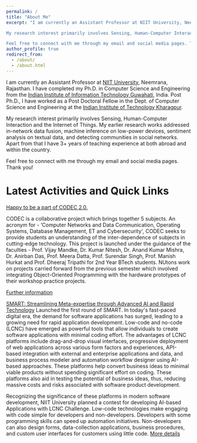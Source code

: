```yaml
---
permalink: /
title: "About Me"
excerpt: "I am currently an Assistant Professor at NIIT University, Neemrana, Rajasthan. I have completed his Ph.D. in Computer Science and Engineering from the Indian Institute of Information Technology Guwahati, India. Post Ph.D., I have worked as a Post Doctoral Fellow at the Ubiquitous Networked Systems Lab (UbiNet) at the Indian Institute of Technology Kharagpur. 

My research interest primarily involves Sensing, Human-Computer Interaction and the Internet of Things. My earlier research works addressed in-network data fusion, machine inference on low-power devices, sentiment analysis on textual data, and detecting communities in social networks. Apart from that I have 3+ years of teaching experience at both abroad and within the country. 

Feel free to connect with me through my email and social media pages. Thank you"
author_profile: true
redirect_from: 
  - /about/
  - /about.html
---
```


I am currently an Assistant Professor at [NIIT University](https://niituniversity.in), Neemrana, Rajasthan. I have completed my Ph.D. in Computer Science and Engineering from the [Indian Institute of Information Technology Guwahati](https://www.iiitg.ac.in), India. Post Ph.D., I have worked as a Post Doctoral Fellow in the Dept. of Computer Science and Engineering at the [Indian Institute of Technology Kharagpur](http://www.iitkgp.ac.in). 

My research interest primarily involves Sensing, Human-Computer Interaction and the Internet of Things. My earlier research works addressed in-network data fusion, machine inference on low-power devices, sentiment analysis on textual data, and detecting communities in social networks. Apart from that I have 3+ years of teaching experience at both abroad and within the country. 

Feel free to connect with me through my email and social media pages. Thank you!

Latest Activities and Quick Links
======

[Happy to be a part of CODEC 2.0.](https://sites.google.com/st.niituniversity.in/etic-portal/announcements?authuser=0#h.wrk53hdde005)

CODEC is a collaborative project which brings together 5 subjects.  An acronym for - ‘Computer Networks and Data Communication, Operating Systems, Database Management, ET and Cybersecurity', CODEC seeks to provide students an understanding of the inter-dependence of subjects in cutting-edge technology. This project is launched under the guidance of the faculties - Prof. Vijay Mandke, Dr. Kumar Nitesh, Dr. Anand Kumar Mishra, Dr. Anirban Das, Prof. Meera Datta, Prof. Surendar Singh, Prof. Manish Hurkat and Prof. Dheeraj Tripathi for 2nd Year BTech students. NUtons work on projects carried forward from the previous semester which involved integrating Object-Oriented Programming with the hardware prototypes of their workshop practice projects.

  [Further information](https://sites.google.com/st.niituniversity.in/etic-portal/announcements?authuser=0#h.wrk53hdde005)


[SMART: Streamlining Meta-expertise through Advanced AI and Rapid Technology](https://docs.google.com/forms/u/0/d/e/1FAIpQLSdMT7ioXKX3iD_WDh2VdwihHCP-xKWJXg7Qo_SsddaPdQWksg/closedform)
Launched the first round of SMART. In today's fast-paced digital era, the demand for software applications has surged, leading to a growing need for rapid application development. Low-code and no-code (LCNC) have emerged as powerful tools that allow individuals to create software applications with minimal coding effort. The advantages of LCNC platforms include drag-and-drop visual interfaces, progressive deployment of web applications across various form factors and experiences, API-based integration with external and enterprise applications and data, and business process modeler and automation workflow designer using AI-based approaches. These platforms help convert business ideas to minimal viable products without spending significant effort on coding. These platforms also aid in testing the potential of business ideas, thus, reducing massive costs and risks associated with software product development. 

Recognizing the significance of these platforms in modern software development, NIIT University planned a contest for developing AI-based Applications with LCNC Challenge.  Low-code technologies make engaging with code simple for developers and non-developers. Developers with some programming skills can speed up automation initiatives. Non-developers can also design forms, data-collection applications, business procedures, and custom user interfaces for customers using little code.
  [More details](ttps://docs.google.com/forms/u/0/d/e/1FAIpQLSdMT7ioXKX3iD_WDh2VdwihHCP-xKWJXg7Qo_SsddaPdQWksg/closedform)
